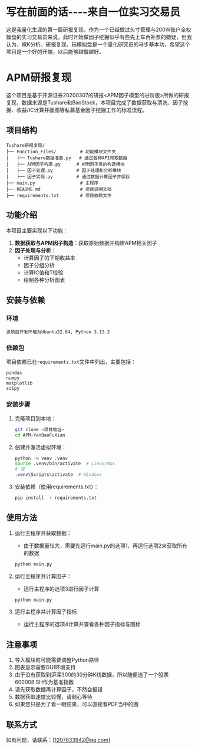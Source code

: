 # 写在前面的话----来自一位实习交易员
这是我量化生涯的第一篇研报复现，作为一个已经做过头寸管理与200W账户全权操盘的实习交易员来说，此时开始做因子挖掘似乎有些先上车再补票的嫌疑，但我认为，裸K分析、研报复现、玩模拟盘是一个量化研究员的马步基本功，希望这个项目是一个好的开端，以后能够越做越好。

# APM研报复现

这个项目是基于开源证券20200307的研报<APM因子模型的进阶版>所做的研报复现，数据来源是Tushare和BaoStock，本项目完成了数据获取与清洗、因子挖掘、收益/IC计算并画图等私募基金因子挖掘工作的标准流程。


## 项目结构

```
Tushare研报复现/
├── Function_Files/         # 功能模块文件夹
│   ├── Tushare数据准备.py   # 通过各种API爬取数据
│   ├── APM因子构造.py      # APM因子类的构造模块
│   ├── 因子处理.py         # 因子处理和分析模块
│   ├── 因子实现.py         # 通过数据计算因子并保存
├── main.py                 # 主程序
├── README.md               # 项目说明文档
├── requirements.txt        # 项目依赖文件
```

## 功能介绍

本项目主要实现以下功能：

1. **数据获取与APM因子构造**：获取原始数据并构建APM相关因子
2. **因子处理与分析**：
   - 计算因子的下期收益率
   - 因子分组分析
   - 计算IC值和T检验
   - 绘制各种分析图表

## 安装与依赖

### 环境
```
该项目开发环境为Ubuntu22.04, Python 3.13.2
```

### 依赖包

项目依赖已在`requirements.txt`文件中列出，主要包括：

```
pandas
numpy
matplotlib
scipy
```

### 安装步骤

1. 克隆项目到本地：
   ```bash
   git clone <项目地址>
   cd APM-YanBaoFuXian
   ```

2. 创建并激活虚拟环境：
   ```bash
   python -m venv .venv
   source .venv/bin/activate  # Linux/Mac
   # 或
   .venv\Scripts\activate  # Windows
   ```

3. 安装依赖（使用requirements.txt）：
   ```bash
   pip install -r requirements.txt
   ```

## 使用方法

1. 运行主程序并获取数据：
   - 由于数据量较大，需要先运行main.py的选项1，再运行选项2来获取所有的数据
    ```bash
   python main.py
   ```

2. 运行主程序并计算因子：
   - 运行主程序的选项3进行因子计算
   ```bash
   python main.py
   ```

3. 运行主程序并计算因子指标
   - 运行主程序的选项4计算并查看各种因子指标与图标



## 注意事项


1. 导入模块时可能需要调整Python路径
2. 图表显示需要GUI环境支持
3. 由于没有获取到沪深300的30分钟K线数据，所以随便选了一个股票600008.SH作为基准指数
4. 请先获取数据再计算因子，不然会报错
5. 数据获取速度比较慢，请耐心等待
6. 如果您只是为了看一眼结果，可以直接看PDF当中的图



## 联系方式

如有问题，请联系：[1207833942@qq.com]


